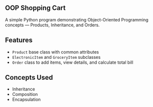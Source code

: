 ## OOP Shopping Cart

A simple Python program demonstrating Object-Oriented Programming concepts — Products, Inheritance, and Orders.
## Features
- `Product` base class with common attributes  
- `ElectronicItem` and `GroceryItem` subclasses  
- `Order` class to add items, view details, and calculate total bill  

## Concepts Used
- Inheritance  
- Composition  
- Encapsulation  
